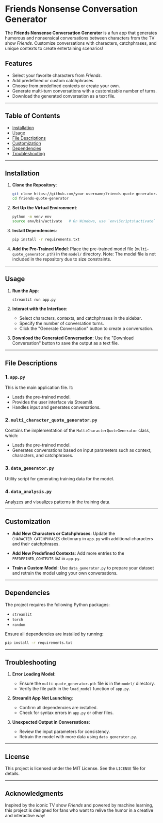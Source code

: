 # Friends Nonsense Conversation Generator

The **Friends Nonsense Conversation Generator** is a fun app that generates humorous and nonsensical conversations between characters from the TV show *Friends*. Customize conversations with characters, catchphrases, and unique contexts to create entertaining scenarios!

## Features

- Select your favorite characters from *Friends*.
- Add predefined or custom catchphrases.
- Choose from predefined contexts or create your own.
- Generate multi-turn conversations with a customizable number of turns.
- Download the generated conversation as a text file.

---

## Table of Contents

- [Installation](#installation)
- [Usage](#usage)
- [File Descriptions](#file-descriptions)
- [Customization](#customization)
- [Dependencies](#dependencies)
- [Troubleshooting](#troubleshooting)

---

## Installation

1. **Clone the Repository**:
   ```bash
   git clone https://github.com/your-username/friends-quote-generator.git
   cd friends-quote-generator
   ```

2. **Set Up the Virtual Environment**:
   ```bash
   python -m venv env
   source env/bin/activate   # On Windows, use `env\Scripts\activate`
   ```

3. **Install Dependencies**:
   ```bash
   pip install -r requirements.txt
   ```

4. **Add the Pre-Trained Model**:
   Place the pre-trained model file (`multi-quote_generator.pth`) in the `model/` directory. Note: The model file is not included in the repository due to size constraints.

---

## Usage

1. **Run the App**:
   ```bash
   streamlit run app.py
   ```

2. **Interact with the Interface**:
   - Select characters, contexts, and catchphrases in the sidebar.
   - Specify the number of conversation turns.
   - Click the "Generate Conversation" button to create a conversation.

3. **Download the Generated Conversation**:
   Use the "Download Conversation" button to save the output as a text file.

---

## File Descriptions

### 1. `app.py`
This is the main application file. It:
- Loads the pre-trained model.
- Provides the user interface via Streamlit.
- Handles input and generates conversations.

### 2. `multi_character_quote_generator.py`
Contains the implementation of the `MultiCharacterQuoteGenerator` class, which:
- Loads the pre-trained model.
- Generates conversations based on input parameters such as context, characters, and catchphrases.

### 3. `data_generator.py`
Utility script for generating training data for the model.

### 4. `data_analysis.py`
Analyzes and visualizes patterns in the training data.

---

## Customization

- **Add New Characters or Catchphrases**:
  Update the `CHARACTER_CATCHPHRASES` dictionary in `app.py` with additional characters and their catchphrases.

- **Add New Predefined Contexts**:
  Add more entries to the `PREDEFINED_CONTEXTS` list in `app.py`.

- **Train a Custom Model**:
  Use `data_generator.py` to prepare your dataset and retrain the model using your own conversations.

---

## Dependencies

The project requires the following Python packages:
- `streamlit`
- `torch`
- `random`

Ensure all dependencies are installed by running:
```bash
pip install -r requirements.txt
```

---

## Troubleshooting

1. **Error Loading Model**:
   - Ensure the `multi-quote_generator.pth` file is in the `model/` directory.
   - Verify the file path in the `load_model` function of `app.py`.

2. **Streamlit App Not Launching**:
   - Confirm all dependencies are installed.
   - Check for syntax errors in `app.py` or other files.

3. **Unexpected Output in Conversations**:
   - Review the input parameters for consistency.
   - Retrain the model with more data using `data_generator.py`.

---

## License

This project is licensed under the MIT License. See the `LICENSE` file for details.

---

## Acknowledgments

Inspired by the iconic TV show *Friends* and powered by machine learning, this project is designed for fans who want to relive the humor in a creative and interactive way!
